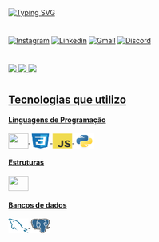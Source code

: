 <!-- Saudação -->

<div>
    <a href="https://git.io/typing-svg"><img src="https://readme-typing-svg.herokuapp.com?font=Fira+Code&pause=1000&color=39FF14&center=falso&vCenter=falso&repeat=verdadeiro&width=435&lines=Ol%C3%A1!+eu+sou+o+Arthur+Augustinho." alt="Typing SVG" /></a>
</div>

#
<!-- Redes Sociais -->

[![Instagram](https://img.shields.io/badge/Instagram-E4405F?style=for-the-badge&logo=instagram&logoColor=white)](https://www.instagram.com/invites/contact/?i=1w5tbi5x9ej4s&utm_content=2wtxfzl )
[![Linkedin](https://img.shields.io/badge/LinkedIn-0077B5?style=for-the-badge&logo=linkedin&logoColor=white)](https://www.linkedin.com/in/arthur-augustinho-46076522b)
[![Gmail](https://img.shields.io/badge/Gmail-D14836?style=for-the-badge&logo=gmail&logoColor=white)](mailto:arthuraugustinho35@gmail.com)
[![Discord](https://img.shields.io/badge/Discord-7289DA?style=for-the-badge&logo=discord&logoColor=white)](https://discord.com/users/#4533)

#
<!-- Status da conta Arthur Augustinho -->

<div>
  <a href="https://github.com/ArthurAugustinho">
  <img height="160em" src="https://github-readme-stats.vercel.app/api?username=ArthurAugustinho&hide=contribs,prs&theme=chartreuse-dark"/>
  <img height="160em" src="https://github-readme-stats.vercel.app/api/top-langs/?username=ArthurAugustinho&layout=compact&theme=chartreuse-dark"/>
  <img width=850  src=https://github.com/ArthurAugustinho/ArthurAugustinho/blob/output/github-contribution-grid-snake.svg/>
</div>

#

## Tecnologias que utilizo

<div>

  #### Linguagens de Programação
  <img align="center" height="30" width="40" src="https://user-images.githubusercontent.com/84246094/134066180-d11880e0-f92f-47da-9f70-1b5d7c39934b.png">
  <img align="center" height="30" width="40" src="https://raw.githubusercontent.com/devicons/devicon/master/icons/css3/css3-original.svg" alt ="CSS3">
  <img align="center" height="30" width="40" src="https://raw.githubusercontent.com/devicons/devicon/master/icons/javascript/javascript-original.svg">
  <img align="center" height="30" width="40" src="https://raw.githubusercontent.com/devicons/devicon/master/icons/python/python-original.svg">
  
  #### Estruturas
  <img align="center" height="30" width="40" src="https://user-images.githubusercontent.com/84246094/180622105-6de2c096-27b5-4469-8189-7a0175a0a903.png">

  #### Bancos de dados
  <img align="center" height="30" width="40" src="https://raw.githubusercontent.com/devicons/devicon/master/icons/mysql/mysql-original.svg">
  <img align="center" height="30" width="40" src="https://raw.githubusercontent.com/devicons/devicon/master/icons/postgresql/postgresql-original.svg">
</div>

#
    
<!--[snake gif](https://github.com/ArthurAugustinho/ArthurAugustinho/blob/output/github-contribution-grid-snake.svg)
    
<!-- 2CCA-000451-5766EBC3 -->
<!-- Os sistemas de arquivos são componentes essenciais dos sistemas operacionais. Eles são responsáveis pelo gerenciamento, organização e armazenamento de dados em dispositivos de armazenamento, como discos rígidos e SSDs. Esses sistemas fornecem uma estrutura e um conjunto de regras para acessar, armazenar e recuperar arquivos de forma eficiente.

Existem vários tipos de sistemas de arquivos implementados nos sistemas operacionais. Alguns dos principais exemplos incluem:

1. FAT (File Allocation Table): O sistema de arquivos FAT foi inicialmente desenvolvido para o MS-DOS e ainda é amplamente usado em dispositivos de armazenamento removíveis, como pen drives e cartões de memória. Ele utiliza uma tabela de alocação de arquivos para registrar a localização dos dados em um dispositivo.

2. NTFS (New Technology File System): O NTFS é o sistema de arquivos padrão para o Windows. Ele suporta recursos avançados, como controle de acesso, criptografia, compressão de arquivos e recuperação de dados em caso de falhas.

3. ext4 (Fourth Extended File System): O ext4 é uma versão avançada do sistema de arquivos ext3 e é amplamente utilizado em sistemas Linux. Ele oferece recursos como journaling (registro de transações), suporte a tamanhos de arquivos grandes e alta escalabilidade.

4. HFS+ (Hierarchical File System Plus): O HFS+ foi o sistema de arquivos padrão nos sistemas operacionais macOS antes do lançamento do APFS (Apple File System). Ele fornece suporte a metadados estendidos, criptografia e compressão de arquivos.

5. APFS (Apple File System): O APFS é o sistema de arquivos atualmente utilizado no macOS e iOS. Ele foi projetado para melhorar o desempenho, a eficiência e a confiabilidade, além de oferecer recursos avançados, como snapshots (pontos de restauração instantâneos), clonagem de arquivos e criptografia nativa.

Esses são apenas alguns exemplos dos muitos sistemas de arquivos disponíveis. Cada um possui características específicas, otimizadas para atender a diferentes requisitos de desempenho, segurança e compatibilidade em sistemas operacionais distintos.

A migração de processos em sistemas distribuídos refere-se ao processo de transferir a execução de um processo de um nó ou servidor para outro dentro de um ambiente distribuído. Essa técnica permite otimizar recursos, equilibrar a carga e tolerar falhas, tornando os sistemas distribuídos mais eficientes, flexíveis e resilientes. Durante a migração, o estado do processo em execução é transferido juntamente com seus dados associados, garantindo a continuidade e a integridade da execução. -->
